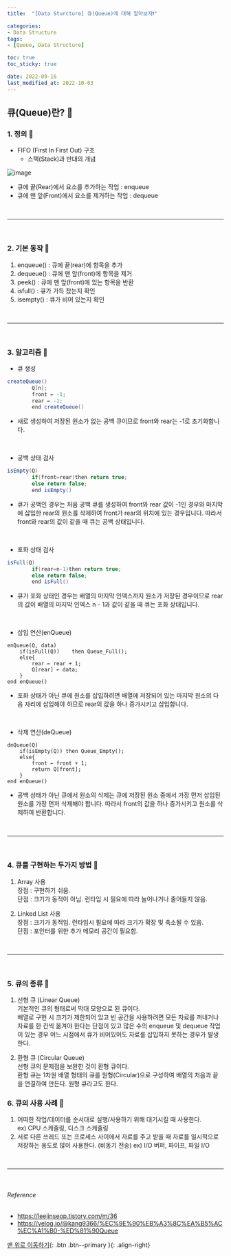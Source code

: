 ```yaml
---
title:  "[Data Sturcture] 큐(Queue)에 대해 알아보자❗️"

categories:
- Data Structure
tags:
- [Queue, Data Structure]

toc: true
toc_sticky: true

date: 2022-09-16
last_modified_at: 2022-10-03
---
```


## 큐(Queue)란? 🔎

### 1. 정의 🔎

- FIFO (First In First Out) 구조
    - 스택(Stack)과 반대의 개념

![image](https://user-images.githubusercontent.com/61777583/193552597-cecdea00-cb8f-417e-afc0-ed60f87bde58.png)

- 큐에 끝(Rear)에서 요소를 추가하는 작업 : enqueue
- 큐에 맨 앞(Front)에서 요소를 제거하는 작업 : dequeue

<br>

---

<br>

### 2. 기본 동작 🔎

1. enqueue() : 큐에 끝(rear)에 항목을 추가
2. dequeue() : 큐에 맨 앞(front)에 항목을 제거
3. peek() : 큐에 맨 앞(front)에 있는 항목을 반환
4. isfull() : 큐가 가득 찼는지 확인
5. isempty() : 큐가 비어 있는지 확인

<br>

---

<br>

### 3. 알고리즘 🔎

- 큐 생성

```java
createQueue()
        Q[n];
        front ← -1;
        rear ← -1;
        end createQueue()
```

- 새로 생성하여 저장된 원소가 없는 공백 큐이므로 front와 rear는 -1로 초기화합니다.

<br>

- 공백 상태 검사

```java
isEmpty(Q)
        if(front=rear)then return true;
        else return false;
        end isEmpty()
```

- 큐가 공백인 경우는 처음 공백 큐를 생성하여 front와 rear 값이 -1인 경우와 마지막에 삽입한 rear의 원소를 삭제하여 front가 rear의 위치에 있는 경우입니다. 따라서 front와 rear의 값이
  같을 때 큐는 공백 상태입니다.

<br>

- 포화 상태 검사

```java
isFull(Q)
        if(rear=n-1)then return true;
        else return false;
        end isFull()
```

- 큐가 포화 상태인 경우는 배열의 마지막 인덱스까지 원소가 저장된 경우이므로 rear의 값이 배열의 마지막 인덱스 n - 1과 값이 같을 때 큐는 포화 상태입니다.

<br>

- 삽입 연산(enQueue)

```jave
enQueue(Q, data)
    if(isFull(Q))    then Queue_Full();
    else{
        rear ← rear + 1;
        Q[rear] ← data;
    }
end enQueue()
```

- 포화 상태가 아닌 큐에 원소를 삽입하려면 배열에 저장되어 있는 마지막 원소의 다음 자리에 삽입해야 하므로 rear의 값을 하나 증가시키고 삽입합니다.

<br>

- 삭제 연산(deQueue)

```
dnQueue(Q)
    if(isEmpty(Q)) then Queue_Empty();
    else{
        front ← front + 1;
        return Q[front];
    }
end enQueue()
```

- 공백 상태가 아닌 큐에서 원소의 삭제는 큐에 저장된 원소 중에서 가장 먼저 삽입된 원소를 가장 먼저 삭제해야 합니다. 따라서 front의 값을 하나 증가시키고 원소를 삭제하여 반환합니다.

<br>

---

<br>

### 4. 큐를 구현하는 두가지 방법 🔎

1. Array 사용 <br>
   장점 : 구현하기 쉬움. <br>
   단점 : 크기가 동적이 아님. 런타임 시 필요에 따라 늘어나거나 줄어들지 않음.

2. Linked List 사용 <br>
   장점 : 크기가 동적임. 런타임시 필요에 따라 크기가 확장 및 축소될 수 있음. <br>
   단점 : 포인터를 위한 추가 메모리 공간이 필요함.

<br>

---

<br>

### 5. 큐의 종류 🔎

1. 선형 큐 (Linear Queue) <br>
   기본적인 큐의 형태로써 막대 모양으로 된 큐이다. <br>
   배열로 구현 시 크기가 제한되어 있고 빈 공간을 사용하려면 모든 자료를 꺼내거나 자료를 한 칸씩 옮겨야 한다는 단점이 있고 많은 수의 enqueue 및 dequeue 작업이 있는 경우 어느 시점에서 큐가
   비어있어도 자료를 삽입하지 못하는 경우가 발생한다.

2. 환형 큐 (Circular Queue) <br>
   선형 큐의 문제점을 보완한 것이 환형 큐이다. <br>
   환형 큐는 1차원 배열 형태의 큐를 원형(Circular)으로 구성하여 배열의 처음과 끝을 연결하여 만든다.
   원형 큐라고도 한다.

### 6. 큐의 사용 사례 🔎

1. 어떠한 작업/데이터를 순서대로 실행/사용하기 위해 대기시킬 때 사용한다. <br>
   ex) CPU 스케줄링, 디스크 스케줄링
2. 서로 다른 쓰레드 또는 프로세스 사이에서 자료를 주고 받을 때 자료를 일시적으로 저장하는 용도로 많이 사용한다. (비동기 전송)
   ex) I/O 버퍼, 파이프, 파일 I/O

<br>

---

<br>

###### Reference

- https://leejinseop.tistory.com/m/36
- https://velog.io/@kang9366/%EC%9E%90%EB%A3%8C%EA%B5%AC%EC%A1%B0-%ED%81%90Queue

[맨 위로 이동하기](#){: .btn .btn--primary }{: .align-right} 